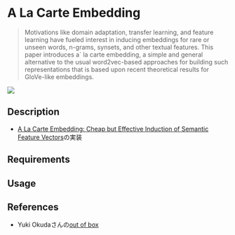 # A La Carte Embedding

>Motivations like domain adaptation, transfer learning, and feature learning have fueled interest in inducing embeddings for rare or unseen words, n-grams, synsets, and other textual features. This paper introduces a` la carte embedding, a simple and general alternative to the usual word2vec-based approaches for building such representations that is based upon recent theoretical results for GloVe-like embeddings.

<img src="https://yag-ays.github.io/img/alacarte_02.png">

## Description
- [A La Carte Embedding: Cheap but Effective Induction of Semantic Feature Vectors](https://arxiv.org/abs/1805.05388)の実装

## Requirements

## Usage

## References
- Yuki Okudaさんの[out of box](https://yag-ays.github.io/project/alacarte/)
